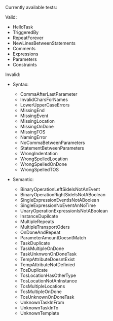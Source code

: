 Currently available tests:

Valid:
- HelloTask
- TriggeredBy
- RepeatForever
- NewLinesBetweenStatements
- Comments
- Expressions
- Parameters
- Constraints


Invalid:
- Syntax:
  - CommaAfterLastParameter
  - InvalidCharsForNames
  - LowerUpperCaseErrors
  - MissingEnd
  - MissingEvent
  - MissingLocation
  - MissingOnDone
  - MissingTOS
  - NamingError
  - NoCommaBetweenParameters
  - StatementBetweenParameters
  - WrongIndentation
  - WrongSpelledLocation
  - WrongSpelledOnDone
  - WrongSpelledTOS

- Semantic:
  - BinaryOperationLeftSideIsNotAnEvent 
  - BinaryOperationRightSideIsNotABoolean
  - SingleExpressionEventIsNotABoolean
  - SingleExpressionNoEventAnNoTime
  - UnaryOperationExpressionIsNotABoolean
  - InstanceDupilcate
  - MultipleRepeats
  - MultipleTransportOders
  - OnDoneAndRepeat
  - ParameterAmountDoesntMatch
  - TaskDuplicate
  - TaskMultipleOnDone
  - TaskUnknwonOnDoneTask
  - TempAttributeDoesntExist
  - TempAttributeNotDefinied
  - TosDuplicate
  - TosLocationHasOtherType
  - TosLocationNotAnInstance
  - TosMultipleLocations
  - TosMultipleOnDone
  - TosUnknownOnDoneTask
  - UnknownTaskInFrom
  - UnknownTaskInTo 
  - UnknownTemplate